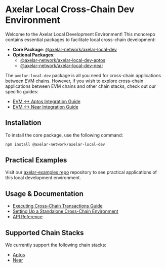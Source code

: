 # Axelar Local Cross-Chain Dev Environment

Welcome to the Axelar Local Development Environment! This monorepo contains essential packages to facilitate local cross-chain development:

- **Core Package**: [@axelar-network/axelar-local-dev](./packages/axelar-local-dev/)
- **Optional Packages**:
  - [@axelar-network/axelar-local-dev-aptos](./packages/axelar-local-dev-aptos/)
  - [@axelar-network/axelar-local-dev-near](./packages/axelar-local-dev-near/)

The `axelar-local-dev` package is all you need for cross-chain applications between EVM chains. However, if you wish to explore cross-chain applications between EVM chains and other chain stacks, check out our specific guides:

- [EVM <-> Aptos Integration Guide](./packages/axelar-local-dev-aptos/README.md#configuration)
- [EVM <-> Near Integration Guide](./packages/axelar-local-dev-near/README.md#configuration)

## Installation

To install the core package, use the following command:

```bash
npm install @axelar-network/axelar-local-dev
```

## Practical Examples

Visit our [axelar-examples repo](https://github.com/axelarnetwork/axelar-examples/) repository to see practical applications of this local development environment.

## Usage & Documentation

- [Executing Cross-Chain Transactions Guide](./docs/guide_basic.md)
- [Setting Up a Standalone Cross-Chain Environment](./docs/guide_create_and_exports.md)
- [API Reference](./docs/api_reference.md)

## Supported Chain Stacks

We currently support the following chain stacks:

- [Aptos](./packages/axelar-local-dev-aptos/)
- [Near](./packages/axelar-local-dev-near/)
